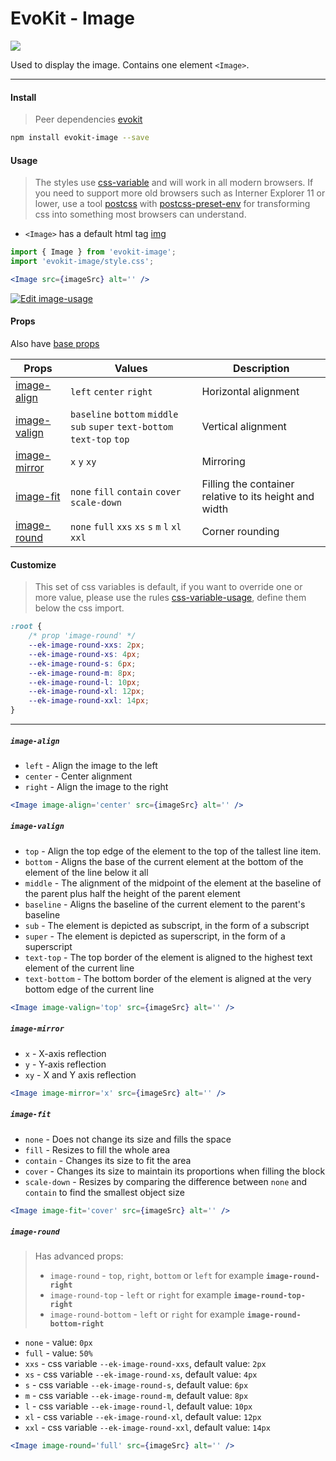 [evokit]: /packages/evokit/
[css-variable]: //caniuse.com/#feat=css-variables
[css-variable-usage]: //w3schools.com/css/css3_variables.asp
[html-tag-img]: //www.w3schools.com/tags/tag_img.asp
[postcss]: //postcss.org
[postcss-preset-env]: //preset-env.cssdb.org

[base_props]: docs/base/props

[image-align]: #image-align
[image-valign]: #image-valign
[image-mirror]: #image-mirror
[image-fit]: #image-fit
[image-round]: #image-round

# EvoKit - Image

[![](https://img.shields.io/npm/v/evokit-image.svg)](https://www.npmjs.com/package/evokit-image)

Used to display the image. Contains one element `<Image>`.

---

#### Install

> Peer dependencies [evokit]

```bash
npm install evokit-image --save
```

#### Usage

> The styles use [css-variable] and will work in all modern browsers. If you need to support more old browsers such as Interner Explorer 11 or lower, use a tool [postcss] with [postcss-preset-env] for transforming css into something most browsers can understand.

- `<Image>` has a default html tag [img][html-tag-img]

```jsx
import { Image } from 'evokit-image';
import 'evokit-image/style.css';

<Image src={imageSrc} alt='' />

```

[![Edit image-usage](https://codesandbox.io/static/img/play-codesandbox.svg)](https://codesandbox.io/embed/imageusage-7qyol?fontsize=14 ':include :type=iframe width=100% height=500px')

#### Props

Also have [base props][base_props]

| Props | Values | Description |
|-------|--------|-------------|
| [image-align]  | `left` `center` `right` | Horizontal alignment |
| [image-valign] | `baseline` `bottom` `middle` `sub` `super` `text-bottom` `text-top` `top` | Vertical alignment |
| [image-mirror] | `x` `y` `xy` | Mirroring |
| [image-fit]    | `none` `fill` `contain` `cover` `scale-down` | Filling the container relative to its height and width |
| [image-round]  | `none` `full` `xxs` `xs` `s` `m` `l` `xl` `xxl` | Corner rounding |

#### Customize

> This set of css variables is default, if you want to override one or more value, please use the rules [css-variable-usage], define them below the css import.

```css
:root {
    /* prop 'image-round' */
    --ek-image-round-xxs: 2px;
    --ek-image-round-xs: 4px;
    --ek-image-round-s: 6px;
    --ek-image-round-m: 8px;
    --ek-image-round-l: 10px;
    --ek-image-round-xl: 12px;
    --ek-image-round-xxl: 14px;
}
```

---

##### `image-align`

- `left` - Align the image to the left
- `center` - Center alignment
- `right` - Align the image to the right

```jsx
<Image image-align='center' src={imageSrc} alt='' />
```

##### `image-valign`

- `top` - Align the top edge of the element to the top of the tallest line item.
- `bottom` - Aligns the base of the current element at the bottom of the element of the line below it all
- `middle` - The alignment of the midpoint of the element at the baseline of the parent plus half the height of the parent element
- `baseline` - Aligns the baseline of the current element to the parent's baseline
- `sub` - The element is depicted as subscript, in the form of a subscript
- `super` - The element is depicted as superscript, in the form of a superscript
- `text-top` - The top border of the element is aligned to the highest text element of the current line
- `text-bottom` - The bottom border of the element is aligned at the very bottom edge of the current line

```jsx
<Image image-valign='top' src={imageSrc} alt='' />
```

##### `image-mirror`

- `x` - X-axis reflection
- `y` - Y-axis reflection
- `xy` - X and Y axis reflection

```jsx
<Image image-mirror='x' src={imageSrc} alt='' />
```

##### `image-fit`

- `none` - Does not change its size and fills the space
- `fill` - Resizes to fill the whole area
- `contain` - Сhanges its size to fit the area
- `cover` - Сhanges its size to maintain its proportions when filling the block
- `scale-down` - Resizes by comparing the difference between `none` and` contain` to find the smallest object size

```jsx
<Image image-fit='cover' src={imageSrc} alt='' />
```

##### `image-round`

> Has advanced props:
> - `image-round` - `top`, `right`, `bottom` or `left` for example **`image-round-right`**
> - `image-round-top` - `left` or `right` for example **`image-round-top-right`**
> - `image-round-bottom` - `left` or `right` for example **`image-round-bottom-right`**

- `none` - value: `0px`
- `full` - value: `50%`
- `xxs` - css variable `--ek-image-round-xxs`, default value: `2px`
- `xs` - css variable `--ek-image-round-xs`, default value: `4px`
- `s` - css variable `--ek-image-round-s`, default value: `6px`
- `m` - css variable `--ek-image-round-m`, default value: `8px`
- `l` - css variable `--ek-image-round-l`, default value: `10px`
- `xl` - css variable `--ek-image-round-xl`, default value: `12px`
- `xxl` - css variable `--ek-image-round-xxl`, default value: `14px`

```jsx
<Image image-round='full' src={imageSrc} alt='' />
```
